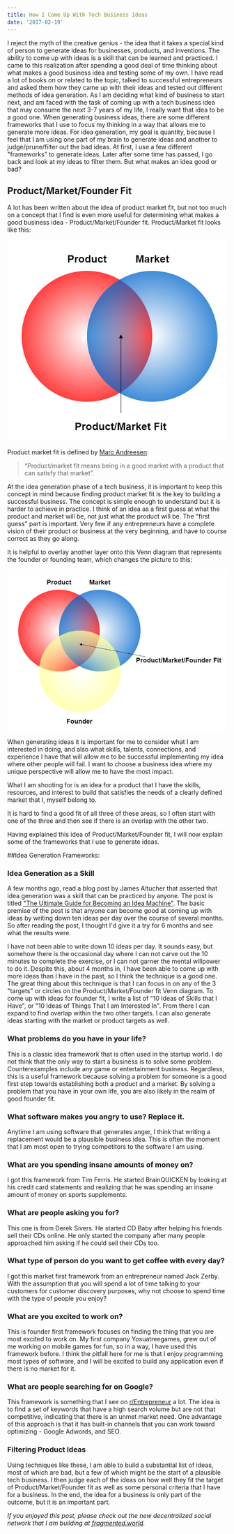 ```yaml
---
title: How I Come Up With Tech Business Ideas
date: '2017-02-19'
---
```


I reject the myth of the creative genius - the idea that it takes a special kind of person to generate ideas for businesses, products, and inventions. The ability to come up with ideas is a skill that can be learned and practiced. I came to this realization after spending a good deal of time thinking about what makes a good business idea and testing some of my own. I have read a lot of books on or related to the topic, talked to successful entrepreneurs and asked them how they came up with their ideas and tested out different methods of idea generation. As I am deciding what kind of business to start next, and am faced with the task of coming up with a tech business idea that may consume the next 3-7 years of my life, I really want that idea to be a good one. When generating business ideas, there are some different frameworks that I use to focus my thinking in a way that allows me to generate more ideas. For idea generation, my goal is quantity, because I feel that I am using one part of my brain to generate ideas and another to judge/prune/filter out the bad ideas. At first, I use a few different "frameworks" to generate ideas. Later after some time has passed, I go back and look at my ideas to filter them. But what makes an idea good or bad?

## Product/Market/Founder Fit

A lot has been written about the idea of product market fit, but not too much on a concept that I find is even more useful for determining what makes a good business idea - Product/Market/Founder fit. Product/Market fit looks like this:

![](./product_market_fit.png)

Product market fit is defined by [Marc Andreesen](https://web.stanford.edu/class/ee204/ProductMarketFit.html):

> “Product/market fit means being in a good market with a product that can satisfy that market”.

At the idea generation phase of a tech business, it is important to keep this concept in mind because finding product market fit is the key to building a successful business. The concept is simple enough to understand but it is harder to achieve in practice. I think of an idea as a first guess at what the product and market will be, not just what the product will be. The "first guess" part is important. Very few if any entrepreneurs have a complete vision of their product or business at the very beginning, and have to course correct as they go along.

It is helpful to overlay another layer onto this Venn diagram that represents the founder or founding team, which changes the picture to this:

![](./product_market_founder_fit.png)

When generating ideas it is important for me to consider what I am interested in doing, and also what skills, talents, connections, and experience I have that will allow me to be successful implementing my idea where other people will fail. I want to choose a business idea where my unique perspective will allow me to have the most impact.

What I am shooting for is an idea for a product that I have the skills, resources, and interest to build that satisfies the needs of a clearly defined market that I, myself belong to.

It is hard to find a good fit of all three of these areas, so I often start with one of the three and then see if there is an overlap with the other two.

Having explained this idea of Product/Market/Founder fit, I will now explain some of the frameworks that I use to generate ideas.

##Idea Generation Frameworks:

### Idea Generation as a Skill

A few months ago, read a blog post by James Altucher that asserted that idea generation was a skill that can be practiced by anyone. The post is titled ["The Ultimate Guide for Becoming an Idea Machine"](http://www.jamesaltucher.com/2014/05/the-ultimate-guide-for-becoming-an-idea-machine/). The basic premise of the post is that anyone can become good at coming up with ideas by writing down ten ideas per day over the course of several months. So after reading the post, I thought I'd give it a try for 6 months and see what the results were.

I have not been able to write down 10 ideas per day. It sounds easy, but somehow there is the occasional day where I can not carve out the 10 minutes to complete the exercise, or I can not garner the mental willpower to do it. Despite this, about 4 months in, I have been able to come up with more ideas than I have in the past, so I think the technique is a good one. The great thing about this technique is that I can focus in on any of the 3 "targets" or circles on the Product/Market/Founder fit Venn diagram. To come up with ideas for founder fit, I write a list of "10 Ideas of Skills that I Have", or "10 Ideas of Things That I am Interested In". From there I can expand to find overlap within the two other targets. I can also generate ideas starting with the market or product targets as well.

### What problems do you have in your life?

This is a classic idea framework that is often used in the startup world. I do not think that the only way to start a business is to solve some problem. Counterexamples include any game or entertainment business. Regardless, this is a useful framework because solving a problem for someone is a good first step towards establishing both a product and a market. By solving a problem that you have in your own life, you are also likely in the realm of good founder fit.

### What software makes you angry to use? Replace it.

Anytime I am using software that generates anger, I think that writing a replacement would be a plausible business idea. This is often the moment that I am most open to trying competitors to the software I am using.

### What are you spending insane amounts of money on?

I got this framework from Tim Ferris. He started BrainQUICKEN by looking at his credit card statements and realizing that he was spending an insane amount of money on sports supplements.

### What are people asking you for?

This one is from Derek Sivers. He started CD Baby after helping his friends sell their CDs online. He only started the company after many people approached him asking if he could sell their CDs too.

### What type of person do you want to get coffee with every day?

I got this market first framework from an entrepreneur named Jack Zerby. With the assumption that you will spend a lot of time talking to your customers for customer discovery purposes, why not choose to spend time with the type of people you enjoy?

### What are you excited to work on?

This is founder first framework focuses on finding the thing that you are most excited to work on. My first company Yosuatreegames, grew out of me working on mobile games for fun, so in a way, I have used this framework before. I think the pitfall here for me is that I enjoy programming most types of software, and I will be excited to build any application even if there is no market for it.

### What are people searching for on Google?

This framework is something that I see on [r/Entrepreneur](https://www.reddit.com/r/Entrepreneur/) a lot. The idea is to find a set of keywords that have a high search volume but are not that competitive, indicating that there is an unmet market need. One advantage of this approach is that it has built-in channels that you can work toward optimizing - Google Adwords, and SEO.

### Filtering Product Ideas

Using techniques like these, I am able to build a substantial list of ideas, most of which are bad, but a few of which might be the start of a plausible tech business. I then judge each of the ideas on how well they fit the target of Product/Market/Founder fit as well as some personal criteria that I have for a business. In the end, the idea for a business is only part of the outcome, but it is an important part.

_If you enjoyed this post, please check out the new decentralized social network that I am building at [fragmented.world](http://www.fragmented.world/)._
